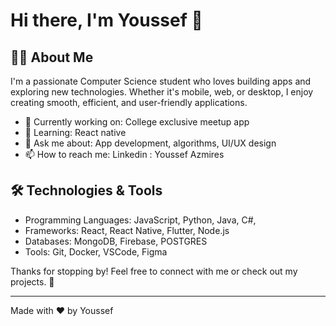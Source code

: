 # Hi there, I'm Youssef 👋

## 👨‍💻 About Me
I'm a passionate Computer Science student who loves building apps and exploring new technologies. Whether it's mobile, web, or desktop, I enjoy creating smooth, efficient, and user-friendly applications.

- 🔭 Currently working on: College exclusive meetup app
- 🌱 Learning: React native
- 💬 Ask me about: App development, algorithms, UI/UX design
- 📫 How to reach me: Linkedin : Youssef Azmires



## 🛠️ Technologies & Tools
- Programming Languages: JavaScript, Python, Java, C#, 
- Frameworks: React, React Native, Flutter, Node.js
- Databases: MongoDB, Firebase, POSTGRES
- Tools: Git, Docker, VSCode, Figma



Thanks for stopping by! Feel free to connect with me or check out my projects. 🚀

---

Made with ❤️ by Youssef

